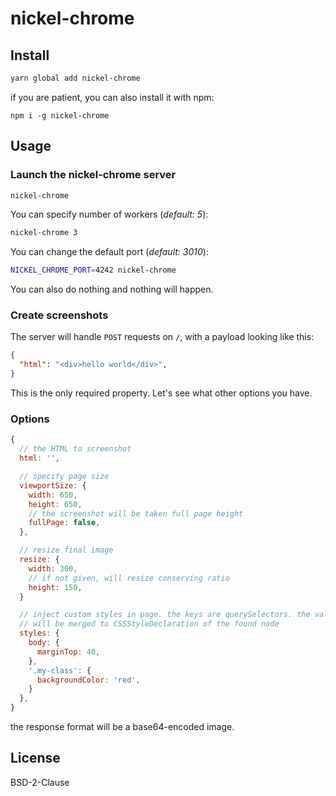 # nickel-chrome

## Install

```bash
yarn global add nickel-chrome
```

if you are patient, you can also install it with npm:

```
npm i -g nickel-chrome
```

## Usage

### Launch the nickel-chrome server

```bash
nickel-chrome
```

You can specify number of workers (*default: 5*):

```bash
nickel-chrome 3
```

You can change the default port (*default: 3010*):

```bash
NICKEL_CHROME_PORT=4242 nickel-chrome
```

You can also do nothing and nothing will happen.

### Create screenshots

The server will handle `POST` requests on `/`, with a payload looking like this:

```JSON
{
  "html": "<div>hello world</div>",
}
```

This is the only required property. Let's see what other options you have.

### Options

```js
{
  // the HTML to screenshot
  html: '',

  // specify page size
  viewportSize: {
    width: 650,
    height: 650,
    // the screenshot will be taken full page height
    fullPage: false,
  },

  // resize final image
  resize: {
    width: 300,
    // if not given, will resize conserving ratio
    height: 150,
  }

  // inject custom styles in page. the keys are querySelectors. the values
  // will be merged to CSSStyleDeclaration of the found node
  styles: {
    body: {
      marginTop: 40,
    },
    '.my-class': {
      backgroundColor: 'red',
    }
  },
}
```

the response format will be a base64-encoded image.

## License

BSD-2-Clause
